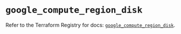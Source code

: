 # `google_compute_region_disk`

Refer to the Terraform Registry for docs: [`google_compute_region_disk`](https://registry.terraform.io/providers/hashicorp/google/6.10.0/docs/resources/compute_region_disk).
